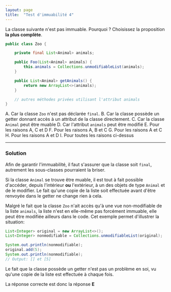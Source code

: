 ```yaml
---
layout: page
title:  "Test d'immuabilité 4"
---
```


La classe suivante n'est pas immuable. Pourquoi ? Choisissez la proposition **la plus complète**.
```java
public class Zoo {

    private final List<Animal> animals;

    public Foo(List<Animal> animals) {
        this.animals = Collections.unmodifiableList(animals);
    }

    public List<Animal> getAnimals() {
        return new ArrayList<>(animals);
    }

    // autres méthodes privées utilisant l'attribut animals
}
```
A. Car la classe `Zoo` n'est pas déclarée `final`.
B. Car la classe possède un getter donnant accès à un attribut de la classe directement.
C. Car la classe `Animal` peut être muable
D. Car l'attribut `animals` peut être modifié
E. Pour les raisons A, C et D
F. Pour les raisons A, B et C
G. Pour les raisons A et C
H. Pour les raisons A et D
I. Pour toutes les raisons ci-dessus


***

### Solution

Afin de garantir l'immuabilité, il faut s'assurer que la classe soit `final`, autrement les sous-classes pourraient la briser.

Si la classe `Animal` se trouve être muable, il est tout à fait possible d'accéder, depuis l'intérieur **ou** l'extérieur, à un des objets de type `Animal` et de le modifier. Le fait qu'une copie de la liste soit effectuée avant d'être renvoyée dans le getter ne change rien à cela.

Malgré le fait que la classe `Zoo` n'ait accès qu'à une vue non-modifiable de la liste `animals`, la liste n'est en elle-même pas forcément immuable, elle peut être modifiée ailleurs dans le code. Cet exemple permet d'illustrer la situation:
```java
List<Integer> original = new ArrayList<>();
List<Integer> nonmodifiable = Collections.unmodifiableList(original);

System.out.println(nonmodifiable);
original.add(5);
System.out.println(nonmodifiable);
// Output: [] et [5]
```

Le fait que la classe possède un getter n'est pas un problème en soi, vu qu'une copie de la liste est effectuée à chaque fois.

La réponse correcte est donc la réponse **E**